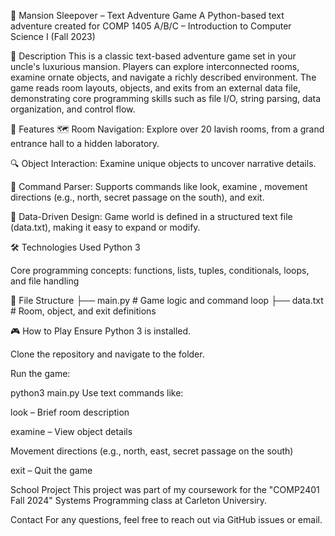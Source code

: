 🏰 Mansion Sleepover – Text Adventure Game
A Python-based text adventure created for COMP 1405 A/B/C – Introduction to Computer Science I (Fall 2023)

📖 Description
This is a classic text-based adventure game set in your uncle's luxurious mansion. Players can explore interconnected rooms, examine ornate objects, and navigate a richly described environment. The game reads room layouts, objects, and exits from an external data file, demonstrating core programming skills such as file I/O, string parsing, data organization, and control flow.

🚀 Features
🗺️ Room Navigation: Explore over 20 lavish rooms, from a grand entrance hall to a hidden laboratory.

🔍 Object Interaction: Examine unique objects to uncover narrative details.

🧠 Command Parser: Supports commands like look, examine <object>, movement directions (e.g., north, secret passage on the south), and exit.

📁 Data-Driven Design: Game world is defined in a structured text file (data.txt), making it easy to expand or modify.

🛠️ Technologies Used
Python 3

Core programming concepts: functions, lists, tuples, conditionals, loops, and file handling

📂 File Structure
├── main.py      # Game logic and command loop
├── data.txt     # Room, object, and exit definitions

🎮 How to Play
Ensure Python 3 is installed.

Clone the repository and navigate to the folder.

Run the game:

python3 main.py
Use text commands like:

look – Brief room description

examine <object> – View object details

Movement directions (e.g., north, east, secret passage on the south)

exit – Quit the game


School Project
This project was part of my coursework for the "COMP2401 Fall 2024" Systems Programming class at Carleton Universiry.

Contact
For any questions, feel free to reach out via GitHub issues or email.
